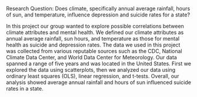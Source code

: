 Research Question: Does climate, specifically annual average rainfall, hours of sun, and temperature, influence depression and suicide rates for a state?

In this project our group wanted to explore possible correlations between climate attributes and mental health. We defined our climate attributes as annual average rainfall, sun hours, and temperature as those for mental health as suicide and depression rates. The data we used in this project was collected from various reputable sources such as the CDC, National Climate Data Center, and World Data Center for Meteorology. Our data spanned a range of five years and was located in the United States. First we explored the data using scatterplots, then we analyzed our data using ordinary least squares (OLS), linear regression, and t-tests. Overall, our analysis showed average annual rainfall and hours of sun influenced suicide rates in a state.
